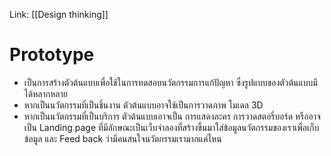 Link: [[Design thinking]]

# Prototype
- เป็นการสร้างตัวต้นแบบเพื่อใช้ในการทดสอบนวัตกรรมการแก้ปัญหา ซึ่งรูปแบบของตัวต้นแบบมีได้หลากหลาย
- หากเป็นนวัตกรรมที่เป็นชิ้นงาน ตัวต้นแบบอาจใช้เป็นการวาดภาพ โมเดล 3D 
- หากเป็นนวัตกรรมที่เป็นบริการ ตัวต้นแบบเอาจเป็น การแสดงละคร การวาดสตอรี่บอร์ด หรืออาจเป็น Landing page ที่มีลักษณะเป็นเว็บจำลองที่สร้างขึ้นมาใส่ข้อมูลนวัตกรรมของเราเพื่อเก็บข้อมูล และ Feed back ว่ามีคนสนใจนวัตกรรมเรามากแค่ไหน

